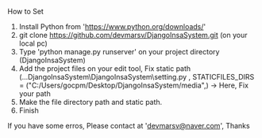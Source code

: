 How to Set

1. Install Python from 'https://www.python.org/downloads/'
2. git clone https://github.com/devmarsv/DjangoInsaSystem.git (on your local pc)
3. Type 'python manage.py runserver' on your project directory (DjangoInsaSystem)
4. Add the project files on your edit tool, Fix static path 
(...DjangoInsaSystem\DjangoInsaSystem\setting.py , STATICFILES_DIRS = ("C:/Users/gocpm/Desktop/DjangoInsaSystem/media",) -> Here, Fix your path
5. Make the file directory path and static path.
6. Finish 

If you have some erros, Please contact at 'devmarsv@naver.com', Thanks
